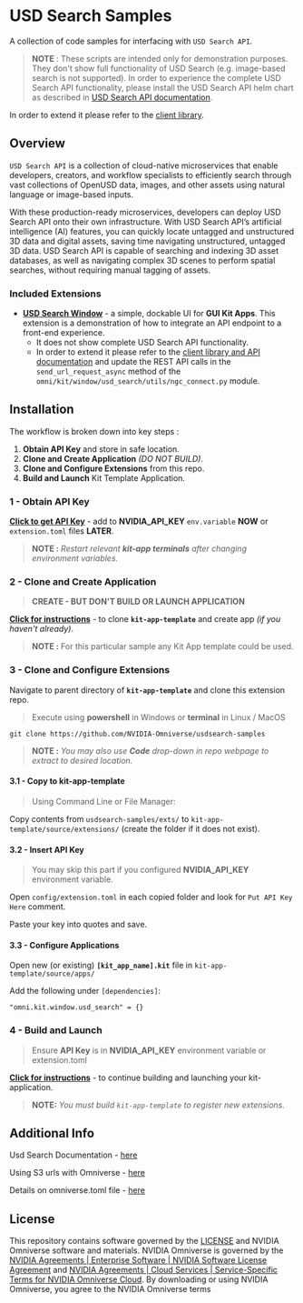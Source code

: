 # USD Search Samples

A collection of code samples for interfacing with `USD Search API`. 

>  **NOTE** : These scripts are intended only for demonstration purposes. They don't show full functionality of USD Search (e.g. image-based search is not supported). In order to experience the complete USD Search API functionality, please install the USD Search API helm chart as described in [USD Search API documentation](https://docs.omniverse.nvidia.com/services/latest/services/usd-search/get-started.html). 

In order to extend it please refer to the [client library](https://github.com/NVIDIA-Omniverse/usdsearch-client).


## Overview

`USD Search API` is a collection of cloud-native microservices that enable developers, creators, and workflow specialists to efficiently search through vast collections of OpenUSD data, images, and other assets using natural language or image-based inputs. 

With these production-ready microservices, developers can deploy USD Search API onto their own infrastructure.  With USD Search API’s artificial intelligence (AI) features, you can quickly locate untagged and unstructured 3D data and digital assets, saving time navigating unstructured, untagged 3D data. USD Search API is capable of searching and indexing 3D asset databases, as well as navigating complex 3D scenes to perform spatial searches, without requiring manual tagging of assets.


### Included Extensions

- [**USD Search Window**](exts/omni.kit.window.usd_search#overview) - a simple, dockable UI for **GUI Kit Apps**. This extension is a demonstration of how to integrate an API endpoint to a front-end experience. 
    * It does not show complete USD Search API functionality. 
    * In order to extend it please refer to the [client library and API documentation](https://github.com/NVIDIA-Omniverse/usdsearch-client) and update the REST API calls in the `send_url_request_async` method of the `omni/kit/window/usd_search/utils/ngc_connect.py` module.


## Installation

The workflow is broken down into key steps :

1) **Obtain API Key** and store in safe location.
2) **Clone and Create Application** *(DO NOT BUILD)*.
3) **Clone and Configure Extensions** from this repo.
4) **Build and Launch** Kit Template Application.


### 1 - Obtain API Key

[**Click to get API Key**](https://build.nvidia.com/nvidia/usdsearch?signin=true&api_key=true) - add to **NVIDIA_API_KEY** `env.variable` **NOW** or `extension.toml` files **LATER**.

>  **NOTE :** *Restart relevant **kit-app terminals** after changing environment variables.*


### 2 - Clone and Create Application

> **CREATE - BUT DON'T BUILD OR LAUNCH APPLICATION**

[**Click for instructions**](https://github.com/NVIDIA-Omniverse/kit-app-template?tab=readme-ov-file#quick-start) - to clone **`kit-app-template`** and create app *(if you haven't already)*. 

> **NOTE :** For this particular sample any Kit App template could be used.


### 3 - Clone and Configure Extensions

Navigate to parent directory of **`kit-app-template`** and clone this extension repo.

> Execute using **powershell** in Windows or **terminal** in Linux / MacOS

```
git clone https://github.com/NVIDIA-Omniverse/usdsearch-samples
```

> **NOTE :** *You may also use **Code** drop-down in repo webpage to extract to desired location.*


#### 3.1 - Copy to kit-app-template

> Using Command Line or File Manager:

Copy contents from `usdsearch-samples/exts/` to `kit-app-template/source/extensions/` (create the folder if it does not exist).

#### 3.2 - Insert API Key

>  You may skip this part if you configured **NVIDIA_API_KEY** environment variable.

Open `config/extension.toml` in each copied folder and look for `Put API Key Here` comment.

Paste your key into quotes and save.

#### 3.3 - Configure Applications

Open new (or existing) **`[kit_app_name].kit`** file in `kit-app-template/source/apps/`

Add the following under `[dependencies]`:
```
"omni.kit.window.usd_search" = {}
```

### 4 - Build and Launch

> Ensure **API Key** is in **NVIDIA_API_KEY** environment variable or extension.toml

[**Click for instructions**](https://github.com/NVIDIA-Omniverse/kit-app-template?tab=readme-ov-file#3-build) - to continue building and launching your kit-application.

> **NOTE:** *You must build `kit-app-template` to register new extensions.*


## Additional Info

Usd Search Documentation - [here](https://docs.omniverse.nvidia.com/usdsearch.html)

Using S3 urls with Omniverse - [here](https://docs.omniverse.nvidia.com/kit/docs/client_library/latest/index.html#s3)

Details on omniverse.toml file - [here](https://docs.omniverse.nvidia.com/launcher/latest/it-managed-launcher/it-managed-installation-overview.html#toml-file)


## License

This repository contains software governed by the [LICENSE](LICENSE.txt) and NVIDIA Omniverse software and materials. NVIDIA Omniverse is governed by the [NVIDIA Agreements | Enterprise Software | NVIDIA Software License Agreement](https://www.nvidia.com/en-us/agreements/enterprise-software/nvidia-software-license-agreement/) and [NVIDIA Agreements | Cloud Services | Service-Specific Terms for NVIDIA Omniverse Cloud](https://www.nvidia.com/en-us/agreements/cloud-services/service-specific-terms-for-omniverse-cloud/). By downloading or using NVIDIA Omniverse, you agree to the NVIDIA Omniverse terms